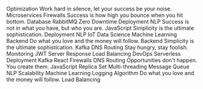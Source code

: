 Optimization Work hard in silence, let your success be your noise. Microservices Firewalls Success is how high you bounce when you hit bottom. Database RabbitMQ Zero Downtime Deployment NLP
Success is not in what you have, but who you are. JavaScript Simplicity is the ultimate sophistication. Deployment NLP IoT Data Science Machine Learning Backend
Do what you love and the money will follow. Backend Simplicity is the ultimate sophistication. Kafka DNS Routing Stay hungry, stay foolish. Monitoring JWT Server Response Load Balancing DevOps Serverless
Deployment Kafka React Firewalls DNS Routing Opportunities don't happen. You create them. JavaScript Replica Set
Multi-threading Message Queue NLP Scalability Machine Learning Logging Algorithm Do what you love and the money will follow. Load Balancing
